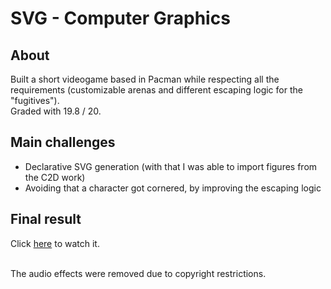 # SVG - Computer Graphics
## About
Built a short videogame based in Pacman while respecting all the requirements (customizable arenas and different escaping logic for the "fugitives").
<br/>
Graded with 19.8 / 20.

## Main challenges
- Declarative SVG generation (with that I was able to import figures from the C2D work)
- Avoiding that a character got cornered, by improving the escaping logic

## Final result
Click <a href="https://youtu.be/k4_tcz8nwKc">here</a> to watch it.

<br/>
The audio effects were removed due to copyright restrictions.